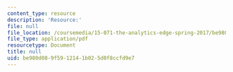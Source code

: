 ```yaml
---
content_type: resource
description: 'Resource:'
file: null
file_location: /coursemedia/15-071-the-analytics-edge-spring-2017/be980d089f5912141b025d0f8ccfd9e7_Unit1_IntroductionR_AllSlides.pdf
file_type: application/pdf
resourcetype: Document
title: null
uid: be980d08-9f59-1214-1b02-5d0f8ccfd9e7
---
```

